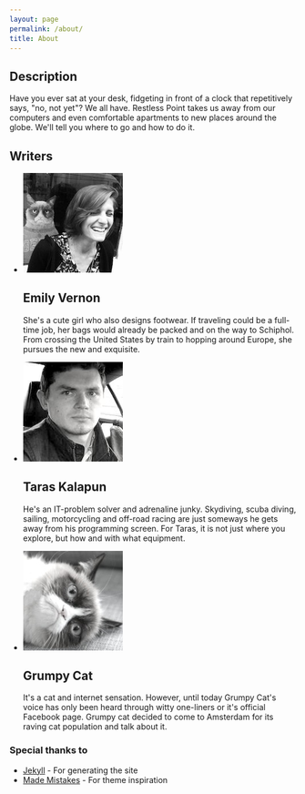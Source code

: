 ```yaml
---
layout: page
permalink: /about/
title: About
---
```


## Description

Have you ever sat at your desk, fidgeting in front of a clock that repetitively says, "no, not yet"? We all have. Restless Point takes us away from our computers and even comfortable apartments to new places around the globe. We'll tell you where to go and how to do it.

## Writers
<ul class="post-index unstyled-list">
  <li>
    <article>
        <img src="/images/writers/emily.jpg" class="preview" alt="preview image" itemprop="image">
        <h1 itemprop="name">Emily Vernon <a href="http://emilyvernon.com"><i class="fa fa-external-link"></i></a></h1>
        <p itemprop="description">
          She's a cute girl who also designs footwear. If traveling could be a full-time job, her bags would already be packed and on the way to Schiphol. From crossing the United States by train to hopping around Europe, she pursues the new and exquisite.
        </p>
    </article>
  </li>
  <li>
    <article>
        <img src="/images/writers/taras.jpg" class="preview" alt="preview image" itemprop="image">
        <h1 itemprop="name">Taras Kalapun <a href="http://kalapun.com"><i class="fa fa-external-link"></i></a></h1>
        <p itemprop="description">
          He's an IT-problem solver and adrenaline junky. Skydiving, scuba diving, sailing, motorcycling and off-road racing are just someways he gets away from his programming screen. For Taras, it is not just where you explore, but how and with what equipment.
        </p>
    </article>
  </li>
   <li>
    <article>
        <img src="/images/writers/cat.jpg" class="preview" alt="preview image" itemprop="image">
        <h1 itemprop="name">Grumpy Cat</h1>
        <p itemprop="description">
          It's a cat and internet sensation. However, until today Grumpy Cat's voice has only been heard through witty one-liners or it's official Facebook page. Grumpy cat decided to come to Amsterdam for its raving cat population and talk about it. 
        </p>
    </article>
  </li>
</ul>


### Special thanks to

* [Jekyll](http://jekyllrb.com) - For generating the site
* [Made Mistakes](http://mademistakes.com) - For theme inspiration

